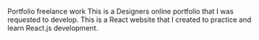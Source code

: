 Portfolio freelance work
This is a Designers online portfolio that I was requested to develop. This is a React website that I created to practice and learn React.js development.
